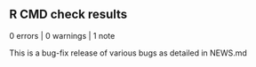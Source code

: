 ## R CMD check results

0 errors | 0 warnings | 1 note

This is a bug-fix release of various bugs as detailed in NEWS.md
